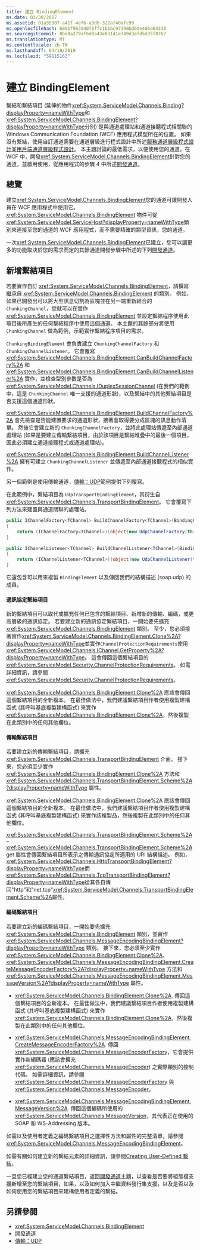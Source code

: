 ```yaml
---
title: 建立 BindingElement
ms.date: 03/30/2017
ms.assetid: 01a35307-a41f-4ef6-a3db-322af40afc99
ms.openlocfilehash: 600bf9b394078ffc1b1bc97390bd0de406d64338
ms.sourcegitcommit: 0be8a279af6d8a43e03141e349d3efd5d35f8767
ms.translationtype: MT
ms.contentlocale: zh-TW
ms.lasthandoff: 04/18/2019
ms.locfileid: "59115163"
---
```

# <a name="creating-a-bindingelement"></a>建立 BindingElement
繫結和繫結項目 (延伸的物件<xref:System.ServiceModel.Channels.Binding?displayProperty=nameWithType>和<xref:System.ServiceModel.Channels.BindingElement?displayProperty=nameWithType>分別) 是與通道處理站和通道接聽程式相關聯的 Windows Communication Foundation (WCF) 應用程式模型所在的位置。 如果沒有繫結，使用自訂通道需要在通道層級進行程式設計中所述[服務通道層級程式設計](../../../../docs/framework/wcf/extending/service-channel-level-programming.md)並[用戶端通道層級程式設計](../../../../docs/framework/wcf/extending/client-channel-level-programming.md)。 本主題討論的最低需求，以便使用您的通道，在 WCF 中，開發<xref:System.ServiceModel.Channels.BindingElement>針對您的通道，並啟用使用，從應用程式的步驟 4 中所述[開發通道](../../../../docs/framework/wcf/extending/developing-channels.md)。  
  
## <a name="overview"></a>總覽  
 建立<xref:System.ServiceModel.Channels.BindingElement>您的通道可讓開發人員在 WCF 應用程式中使用它。 <xref:System.ServiceModel.Channels.BindingElement> 物件可從<xref:System.ServiceModel.ServiceHost?displayProperty=nameWithType>類別來連接至您的通道的 WCF 應用程式，而不需要精確的類型資訊，您的通道。  
  
 一次<xref:System.ServiceModel.Channels.BindingElement>已建立，您可以讓更多的功能取決於您的需求而定的其餘通道開發步驟中所述的下列[開發通道](../../../../docs/framework/wcf/extending/developing-channels.md)。  
  
## <a name="adding-a-binding-element"></a>新增繫結項目  
 若要實作自訂 <xref:System.ServiceModel.Channels.BindingElement>，請撰寫繼承自 <xref:System.ServiceModel.Channels.BindingElement> 的類別。 例如，如果已開發出可以將大型訊息切割為區塊並在另一端重新組合的 `ChunkingChannel`，您就可以在實作 <xref:System.ServiceModel.Channels.BindingElement> 並設定繫結程序使用此項目後所產生的任何繫結程序中使用這個通道。 本主題的其餘部分將使用 `ChunkingChannel` 做為範例，示範實作繫結程序項目的需求。  
  
 `ChunkingBindingElement` 會負責建立 `ChunkingChannelFactory` 和 `ChunkingChannelListener`。 它會覆寫 <xref:System.ServiceModel.Channels.BindingElement.CanBuildChannelFactory%2A> 和 <xref:System.ServiceModel.Channels.BindingElement.CanBuildChannelListener%2A> 實作，並檢查型別參數是否為 <xref:System.ServiceModel.Channels.IDuplexSessionChannel> (在我們的範例中，這是 `ChunkingChannel` 唯一支援的通道形狀)，以及繫結中的其他繫結項目是否支援這個通道形狀。  
  
 <xref:System.ServiceModel.Channels.BindingElement.BuildChannelFactory%2A> 會先檢查是否能建置要求的通道形狀，接著會取得要分成區塊的訊息動作清單。 然後它會建立新的 `ChunkingChannelFactory`，並將此處理站傳遞至內部通道處理站  (如果是要建立傳輸繫結項目，由於該項目是繫結堆疊中的最後一個項目，因此必須建立通道接聽程式或通道處理站)。  
  
 <xref:System.ServiceModel.Channels.BindingElement.BuildChannelListener%2A> 擁有可建立 `ChunkingChannelListener` 並傳遞至內部通道接聽程式的相似實作。  
  
 另一個範例是使用傳輸通道，[傳輸：UDP](../../../../docs/framework/wcf/samples/transport-udp.md)範例提供下列覆寫。  
  
 在此範例中，繫結項目為 `UdpTransportBindingElement`，其衍生自 <xref:System.ServiceModel.Channels.TransportBindingElement>。 它會覆寫下列方法來建置與通道關聯的處理站。  
  
```csharp  
public IChannelFactory<TChannel> BuildChannelFactory<TChannel>(BindingContext context)  
{  
    return (IChannelFactory<TChannel>)(object)new UdpChannelFactory(this, context);  
}  
  
public IChannelListener<TChannel> BuildChannelListener<TChannel>(BindingContext context)  
{  
    return (IChannelListener<TChannel>)(object)new UdpChannelListener(this, context);  
}  
```  
  
 它還包含可以用來複製 `BindingElement` 以及傳回我們的結構描述 (soap.udp) 的成員。  
  
#### <a name="protocol-binding-elements"></a>通訊協定繫結項目  
 新的繫結項目可以取代或擴充任何已包含的繫結項目、新增新的傳輸、編碼，或更高層級的通訊協定。 若要建立新的通訊協定繫結項目，一開始要先擴充 <xref:System.ServiceModel.Channels.BindingElement> 類別。 至少，您必須接著實作<xref:System.ServiceModel.Channels.BindingElement.Clone%2A?displayProperty=nameWithType>並實作`ChannelProtectionRequirements`使用<xref:System.ServiceModel.Channels.IChannel.GetProperty%2A?displayProperty=nameWithType>。 這會傳回這個繫結項目的 <xref:System.ServiceModel.Security.ChannelProtectionRequirements>。  如需詳細資訊，請參閱<xref:System.ServiceModel.Security.ChannelProtectionRequirements>。  
  
 <xref:System.ServiceModel.Channels.BindingElement.Clone%2A> 應該會傳回這個繫結項目的全新複本。 在最佳做法中，我們建議繫結項目作者使用複製建構函式 (其呼叫基底複製建構函式) 來實作 <xref:System.ServiceModel.Channels.BindingElement.Clone%2A>，然後複製在此類別中的任何其他欄位。  
  
#### <a name="transport-binding-elements"></a>傳輸繫結項目  
 若要建立新的傳輸繫結項目，請擴充 <xref:System.ServiceModel.Channels.TransportBindingElement> 介面。 接下來，您必須至少實作 <xref:System.ServiceModel.Channels.BindingElement.Clone%2A> 方法和 <xref:System.ServiceModel.Channels.TransportBindingElement.Scheme%2A?displayProperty=nameWithType> 屬性。  
  
 <xref:System.ServiceModel.Channels.BindingElement.Clone%2A> 應該會傳回這個繫結項目的全新複本。  在最佳做法中，我們建議繫結項目作者使用複製建構函式 (其呼叫基底複製建構函式) 來實作該複製品，然後複製在此類別中的任何其他欄位。  
  
 <xref:System.ServiceModel.Channels.TransportBindingElement.Scheme%2A> –<xref:System.ServiceModel.Channels.TransportBindingElement.Scheme%2A> get 屬性會傳回繫結項目所表示之傳輸通訊協定所適用的 URI 結構描述。 例如，<xref:System.ServiceModel.Channels.HttpTransportBindingElement?displayProperty=nameWithType>而<xref:System.ServiceModel.Channels.TcpTransportBindingElement?displayProperty=nameWithType>從其各自傳回"http"和"net.tcp"<xref:System.ServiceModel.Channels.TransportBindingElement.Scheme%2A>屬性。  
  
#### <a name="encoding-binding-elements"></a>編碼繫結項目  
 若要建立新的編碼繫結項目，一開始要先擴充 <xref:System.ServiceModel.Channels.BindingElement> 類別，並實作 <xref:System.ServiceModel.Channels.MessageEncodingBindingElement?displayProperty=nameWithType> 類別。 接下來，您必須至少實作 <xref:System.ServiceModel.Channels.BindingElement.Clone%2A>、<xref:System.ServiceModel.Channels.MessageEncodingBindingElement.CreateMessageEncoderFactory%2A?displayProperty=nameWithType> 方法和 <xref:System.ServiceModel.Channels.MessageEncodingBindingElement.MessageVersion%2A?displayProperty=nameWithType> 屬性。  
  
-   <xref:System.ServiceModel.Channels.BindingElement.Clone%2A>. 傳回這個繫結項目的全新複本。 在最佳做法中，我們建議繫結項目作者使用複製建構函式 (其呼叫基底複製建構函式) 來實作 <xref:System.ServiceModel.Channels.BindingElement.Clone%2A>，然後複製在此類別中的任何其他欄位。  
  
-   <xref:System.ServiceModel.Channels.MessageEncodingBindingElement.CreateMessageEncoderFactory%2A>. 傳回 <xref:System.ServiceModel.Channels.MessageEncoderFactory>，它會提供實作新編碼器 (應該會擴充 <xref:System.ServiceModel.Channels.MessageEncoder>) 之實際類別的控制代碼。 如需詳細資訊，請參閱 <xref:System.ServiceModel.Channels.MessageEncoderFactory> 與 <xref:System.ServiceModel.Channels.MessageEncoder>。  
  
-   <xref:System.ServiceModel.Channels.MessageEncodingBindingElement.MessageVersion%2A>. 傳回這個編碼所使用的 <xref:System.ServiceModel.Channels.MessageVersion>，其代表正在使用的 SOAP 和 WS-Addressing 版本。  
  
 如需以及使用者定義之編碼繫結項目之選擇性方法和屬性的完整清單，請參閱 <xref:System.ServiceModel.Channels.MessageEncodingBindingElement>。  
  
 如需有關如何建立新的繫結元素的詳細資訊，請參閱[Creating User-Defined 繫結](../../../../docs/framework/wcf/extending/creating-user-defined-bindings.md)。  
  
 一旦您已經建立您的通道繫結項目，返回[開發通道](../../../../docs/framework/wcf/extending/developing-channels.md)主題，以查看是否要將組態檔支援新增至您的繫結項目，如果，以及如何加入中繼資料發行集支援，以及是否以及如何使用您的繫結項目來建構使用者定義的繫結。  
  
## <a name="see-also"></a>另請參閱

- <xref:System.ServiceModel.Channels.BindingElement>
- [開發通道](../../../../docs/framework/wcf/extending/developing-channels.md)
- [傳輸：UDP](../../../../docs/framework/wcf/samples/transport-udp.md)
